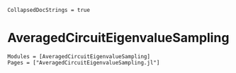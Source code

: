 ```@meta
CollapsedDocStrings = true
```

# AveragedCircuitEigenvalueSampling

```@autodocs
Modules = [AveragedCircuitEigenvalueSampling]
Pages = ["AveragedCircuitEigenvalueSampling.jl"]
```